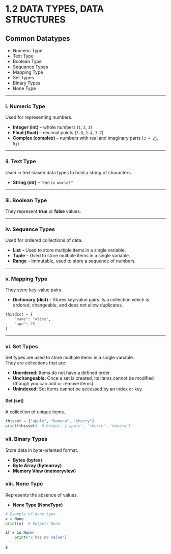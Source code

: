 # 1.2 DATA TYPES, DATA STRUCTURES

## Common Datatypes
- Numeric Type
- Text Type
- Boolean Type
- Sequence Types
- Mapping Type
- Set Types
- Binary Types
- None Type

---

### i. Numeric Type
Used for representing numbers.

- **Integer (int)** – whole numbers (`1`, `2`, `3`)  
- **Float (float)** – decimal points (`3.0`, `2.4`, `3.7`)  
- **Complex (complex)** – numbers with real and imaginary parts (`3 + 2j`, `5j`)

---

### ii. Text Type
Used in text-based data types to hold a string of characters.

- **String (str)** – `"Hello world!"`

---

### iii. Boolean Type
They represent **true** or **false** values.

---

### iv. Sequence Types
Used for ordered collections of data.

- **List** – Used to store multiple items in a single variable.
- **Tuple** – Used to store multiple items in a single variable.
- **Range** – Immutable, used to store a sequence of numbers.

---

### v. Mapping Type
They store key-value pairs.

- **Dictionary (dict)** – Stores key:value pairs. Is a collection which is ordered, changeable, and does not allow duplicates.

```python
thisdict = {
    "name": "Alice",
    "age": 25
}
```
---

### vi. Set Types
Set types are used to store multiple items in a single variable.  
They are collections that are:

- **Unordered:** Items do not have a defined order.  
- **Unchangeable:** Once a set is created, its items cannot be modified (though you can add or remove items).  
- **Unindexed:** Set items cannot be accessed by an index or key.

#### **Set (set)**
A collection of unique items.

```python
thisset = {"apple", "banana", "cherry"}
print(thisset)  # Output: {'apple', 'cherry', 'banana'}
```
### vii. Binary Types
Store data in byte-oriented format.

- **Bytes (bytes)**  
- **Byte Array (bytearray)**  
- **Memory View (memoryview)**

### viii. None Type
Represents the absence of values.

- **None Type (NoneType)**

```python
# Example of None type
x = None
print(x)  # Output: None

if x is None:
    print("x has no value")
```

s
